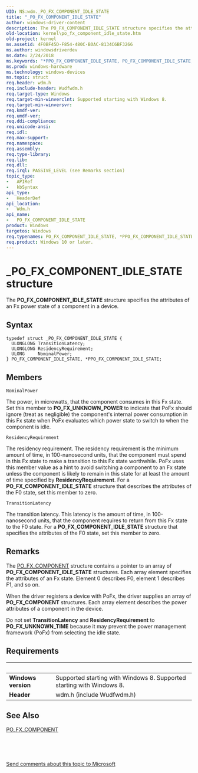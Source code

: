 ```yaml
---
UID: NS:wdm._PO_FX_COMPONENT_IDLE_STATE
title: "_PO_FX_COMPONENT_IDLE_STATE"
author: windows-driver-content
description: The PO_FX_COMPONENT_IDLE_STATE structure specifies the attributes of an Fx power state of a component in a device.
old-location: kernel\po_fx_component_idle_state.htm
old-project: kernel
ms.assetid: 4F0BF45D-F854-480C-B0AC-8134C6BF3266
ms.author: windowsdriverdev
ms.date: 2/24/2018
ms.keywords: "*PPO_FX_COMPONENT_IDLE_STATE, PO_FX_COMPONENT_IDLE_STATE, PO_FX_COMPONENT_IDLE_STATE structure [Kernel-Mode Driver Architecture], PPO_FX_COMPONENT_IDLE_STATE, PPO_FX_COMPONENT_IDLE_STATE structure pointer [Kernel-Mode Driver Architecture], _PO_FX_COMPONENT_IDLE_STATE, kernel.po_fx_component_idle_state, wdm/PO_FX_COMPONENT_IDLE_STATE, wdm/PPO_FX_COMPONENT_IDLE_STATE"
ms.prod: windows-hardware
ms.technology: windows-devices
ms.topic: struct
req.header: wdm.h
req.include-header: Wudfwdm.h
req.target-type: Windows
req.target-min-winverclnt: Supported starting with Windows 8.
req.target-min-winversvr: 
req.kmdf-ver: 
req.umdf-ver: 
req.ddi-compliance: 
req.unicode-ansi: 
req.idl: 
req.max-support: 
req.namespace: 
req.assembly: 
req.type-library: 
req.lib: 
req.dll: 
req.irql: PASSIVE_LEVEL (see Remarks section)
topic_type:
-	APIRef
-	kbSyntax
api_type:
-	HeaderDef
api_location:
-	Wdm.h
api_name:
-	PO_FX_COMPONENT_IDLE_STATE
product: Windows
targetos: Windows
req.typenames: PO_FX_COMPONENT_IDLE_STATE, *PPO_FX_COMPONENT_IDLE_STATE
req.product: Windows 10 or later.
---
```


# _PO_FX_COMPONENT_IDLE_STATE structure
The <b>PO_FX_COMPONENT_IDLE_STATE</b> structure specifies the attributes of an Fx power state of a component in a device.

## Syntax
````
typedef struct _PO_FX_COMPONENT_IDLE_STATE {
  ULONGLONG TransitionLatency;
  ULONGLONG ResidencyRequirement;
  ULONG     NominalPower;
} PO_FX_COMPONENT_IDLE_STATE, *PPO_FX_COMPONENT_IDLE_STATE;
````

## Members


`NominalPower`

The power, in microwatts, that the component consumes in this Fx state. Set this member to <b>PO_FX_UNKNOWN_POWER</b> to indicate that PoFx should ignore (treat as negligible) the component's internal power consumption in this Fx state when PoFx evaluates which power state to switch to when the component is idle.

`ResidencyRequirement`

The residency requirement. The residency requirement is the minimum amount of time, in 100-nanosecond units, that the component must spend in this Fx state to make a transition to this Fx state worthwhile. PoFx uses this member value as a hint to avoid switching a component to an Fx state unless the component is likely to remain in this state for at least the amount of time specified by <b>ResidencyRequirement</b>. For a <b>PO_FX_COMPONENT_IDLE_STATE</b> structure that describes the attributes of the F0 state, set this member to zero.

`TransitionLatency`

The transition latency. This latency is the amount of time, in 100-nanosecond units, that the component requires to return from this Fx state to the F0 state. For a <b>PO_FX_COMPONENT_IDLE_STATE</b> structure that specifies the attributes of the F0 state, set this member to zero.

## Remarks
The <a href="..\wudfwdm\ns-wudfwdm-_po_fx_component_v2.md">PO_FX_COMPONENT</a> structure contains a pointer to an array of <b>PO_FX_COMPONENT_IDLE_STATE</b> structures. Each array element specifies the attributes of an Fx state. Element 0 describes F0, element 1 describes F1, and so on.

When the driver registers a device with PoFx, the driver supplies an array of <b>PO_FX_COMPONENT</b> structures. Each array element describes the power attributes of a component in the device.

Do not set <b>TransitionLatency</b> and <b>ResidencyRequirement</b> to <b>PO_FX_UNKNOWN_TIME</b> because  it may prevent the power management framework (PoFx) from selecting the idle state.

## Requirements
| &nbsp; | &nbsp; |
| ---- |:---- |
| **Windows version** | Supported starting with Windows 8. Supported starting with Windows 8. |
| **Header** | wdm.h (include Wudfwdm.h) |

## See Also

<a href="..\wudfwdm\ns-wudfwdm-_po_fx_component_v2.md">PO_FX_COMPONENT</a>



 

 

<a href="mailto:wsddocfb@microsoft.com?subject=Documentation%20feedback [kernel\kernel]:%20PO_FX_COMPONENT_IDLE_STATE structure%20 RELEASE:%20(2/24/2018)&amp;body=%0A%0APRIVACY STATEMENT%0A%0AWe use your feedback to improve the documentation. We don't use your email address for any other purpose, and we'll remove your email address from our system after the issue that you're reporting is fixed. While we're working to fix this issue, we might send you an email message to ask for more info. Later, we might also send you an email message to let you know that we've addressed your feedback.%0A%0AFor more info about Microsoft's privacy policy, see http://privacy.microsoft.com/en-us/default.aspx." title="Send comments about this topic to Microsoft">Send comments about this topic to Microsoft</a>